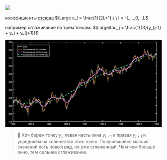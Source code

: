 ![](https://office-watch.com/fredagg/uploads/Excel-Moving-Average-opt.gif)

коэффициенты [отсюда](https://www.notion.so/2-1-f094744562bf4e9085971e2ae6a47266?pvs=21) $\Large c_l = \frac{1}{2L+1},\ \ l = -L,...,0,...L$

например сглаживание по трем точкам: $\Large\tau_j = \frac{1}{3}(y_{j-1} + y_j + y_{j+1})$

![Alt текст](photos/Untitled2.png)


>🤔 Крч берем точку $y_i$, левая часть окна $y_{i-1}$ и правая $y_{i+1}$ и усредняем на количество этих точек. Получившийся массив значений есть новый ряд, но уже сглаженный. Чем чем больше окно, тем сильнее сглаживание.


